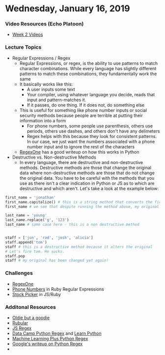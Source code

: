 Wednesday, January 16, 2019
=======================
### Video Resources (Echo Platoon)
- [Week 2 Videos](https://www.youtube.com/watch?v=3D0PZLbCiJg&list=PLu0CiQ7bzwESx8jeVEBPADHNPlm5zrIZy)

### Lecture Topics
* Regular Expressions / Regex
  * Regular Expressions, or regex, is the ability to use patterns to match character combinations. While every language has slightly different patterns to match these combinations, they fundamentally work the same
  * It basically works like this:
    * A user inputs some text
    * Your compiler, using whatever language you decide, reads that input and pattern-matches it.
    * If it passes, do one thing. If it does not, do something else
  * This is useful for something like phone number inputs or social security methods because people are terrible at putting their information into a form
    * For phone numbers, some people use parenthesis, others use periods, others use dashes, and others don't have any delimeters
    * Regex helps with this because they look for consistent patterns. In our case, we just want the numbers associated with a phone number input and to ignore the rest of the characters
  * [RegexOne](https://regexone.com/references/python) has a good writeup on how this works in Python
* Destructive vs. Non-destructive Methods
  * In every language, there are destructive and non-destructive methods. Destructive methods are those that change the original data where non-destructive methods are those that do not change the original data. You have to be careful with the methods that you use as there isn't a clear indication in Python or JS as to which are destructive and which aren't. Let's take a look at the example below:
```python
first_name = 'jonathan'
first_name.capitalize() # this is a string method that converts the first character to upper case
first_name # we see that despite running the method above, my original data does not change

last_name = 'young'
last_name.replace('g', '123')
last_name # same case here - this is a non destructive method


staff = ['jon', 'rod', 'josh', 'alicia']
staff.append('tom')
staff # this is a destructive method because it alters the original
# Let's fire tom. He sucks.
staff.pop
staff # my original has been changed yet again!
```

### Challenges
* [RegexOne](https://regexone.com/)
* [Phone Numbers](https://github.com/golfplatoon/validate-phone) in Ruby Regular Expressions
* [Stock Picker](https://github.com/golfplatoon/stockpicker) in JS/Ruby

### Additonal Resources
* [Oldie but a goodie](https://blog.codinghorror.com/regular-expressions-now-you-have-two-problems/)
* [Rubular](http://rubular.com/)
* [JS Regex](https://developer.mozilla.org/en-US/docs/Web/JavaScript/Guide/Regular_Expressions)
* [Data Camp Python Regex](https://www.datacamp.com/community/tutorials/python-regular-expression-tutorial) and [Learn Python](https://www.learnpython.org/en/Regular_Expressions)
* [Machine Learning Plus Python Regex](https://www.machinelearningplus.com/python/python-regex-tutorial-examples/)
* [Google's writeup on Python Regex](https://developers.google.com/edu/python/regular-expressions)
* 
